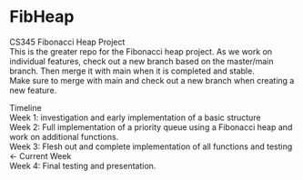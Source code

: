 # FibHeap
CS345 Fibonacci Heap Project  
This is the greater repo for the Fibonacci heap project. As we work on individual features, check out a new branch based on the master/main branch. Then merge it with main when it is completed and stable.  
Make sure to merge with main and check out a new branch when creating a new feature.   

Timeline    
Week 1: investigation and early implementation of a basic structure    
Week 2: Full implementation of a priority queue using a Fibonacci heap and work on additional functions.     
Week 3: Flesh out and complete implementation of all functions and testing <- Current Week          
Week 4: Final testing and presentation.    

